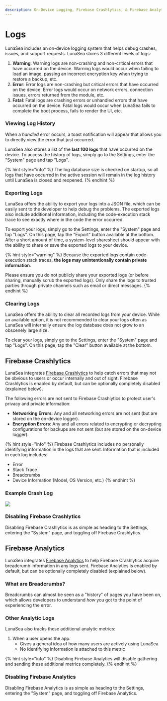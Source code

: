 ```yaml
---
description: On-Device Logging, Firebase Crashlytics, & Firebase Analytics
---
```


# Logs

LunaSea includes an on-device logging system that helps debug crashes, issues, and support requests. LunaSea stores 3 different levels of logs:

1. **Warning**: Warning logs are non-crashing and non-critical errors that have occurred on the device. Warning logs would occur when failing to load an image, passing an incorrect encryption key when trying to restore a backup, etc.
2. **Error**: Error logs are non-crashing but critical errors that have occurred on the device. Error logs would occur on network errors, connection issues, errors returned from the module, etc.
3. **Fatal**: Fatal logs are crashing errors or unhandled errors that have occurred on the device. Fatal logs would occur when LunaSea fails to complete the boot process, fails to render the UI, etc.

### Viewing Log History

When a _handled_ error occurs, a toast notification will appear that allows you to directly view the error that just occurred.

LunaSea also stores a list of the **last 100 logs** that have occurred on the device. To access the history of logs, simply go to the Settings, enter the "System" page and tap "Logs".

{% hint style="info" %}
The log database size is checked on startup, so all logs that have occurred in the active session will remain in the log history until LunaSea is closed and reopened.
{% endhint %}

### Exporting Logs

LunaSea offers the ability to export your logs into a JSON file, which can be easily sent to the developer to help debug the problems. The exported logs also include additional information, including the code-execution stack trace to see exactly where in the code the error occurred.

To export your logs, simply go to the Settings, enter the "System" page and tap "Logs". On this page, tap the "Export" button available at the bottom. After a short amount of time, a system-level sharesheet should appear with the ability to share or save the exported logs to your device.

{% hint style="warning" %}
Because the exported logs contain code-execution stack traces, **the logs may unintentionally contain private information**.

Please ensure you do not publicly share your exported logs (or before sharing, manually scrub the exported logs). Only share the logs to trusted parties through private channels such as email or direct messages.
{% endhint %}

### Clearing Logs

LunaSea offers the ability to clear all recorded logs from your device. While an available option, it is not recommended to clear your logs often as LunaSea will internally ensure the log database does not grow to an obscenely large size.

To clear your logs, simply go to the Settings, enter the "System" page and tap "Logs". On this page, tap the "Clear" button available at the bottom.

## Firebase Crashlytics

LunaSea integrates [Firebase Crashlytics](https://firebase.google.com/products/crashlytics) to help catch errors that may not be obvious to users or occur internally and out of sight. Firebase Crashlytics is enabled by default, but can be optionally completely disabled (explained below).

The following errors are not sent to Firebase Crashlytics to protect user's privacy and private information:

* **Networking Errors**: Any and all networking errors are not sent (but are stored on the on-device logger).
* **Encryption Errors**: Any and all errors related to encrypting or decrypting configurations for backups are not sent (but are stored on the on-device logger).

{% hint style="info" %}
Firebase Crashlytics includes no personally identifying information in the logs that are sent. Information that is included in each log includes:

* Error
* Stack Trace
* Breadcrumbs
* Device Information (Model, OS Version, etc.)
{% endhint %}

### Example Crash Log

![](<../.gitbook/assets/firebase\_crashlytics\_example (1).png>)

### Disabling Firebase Crashlytics

Disabling Firebase Crashlytics is as simple as heading to the Settings, entering the "System" page, and toggling off Firebase Crashlytics.

## Firebase Analytics

LunaSea integrates [Firebase Analytics](https://firebase.google.com/products/analytics) to help Firebase Crashlytics acquire breadcrumb information in any logs sent. Firebase Analytics is enabled by default, but can be optionally completely disabled (explained below).

### What are Breadcrumbs?

Breadcrumbs can almost be seen as a "history" of pages you have been on, which allows developers to understand _how_ you got to the point of experiencing the error.

### Other Analytic Logs

LunaSea also tracks these additional analytic metrics:

1. When a user opens the app.
   * Gives a general idea of how many users are actively using LunaSea
   * No identifying information is attached to this metric

{% hint style="info" %}
Disabling Firebase Analytics will disable gathering and sending these additional metrics completely.
{% endhint %}

### Disabling Firebase Analytics

Disabling Firebase Analytics is as simple as heading to the Settings, entering the "System" page, and toggling off Firebase Analytics.

###
